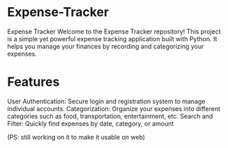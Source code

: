 # Expense-Tracker

Expense Tracker Welcome to the Expense Tracker repository! This project is a simple yet powerful expense tracking application built with Python. It helps you manage your finances by recording and categorizing your expenses.

# Features

User Authentication: Secure login and registration system to manage individual accounts. 
Categorization: Organize your expenses into different categories such as food, transportation, entertainment, etc.
Search and Filter: Quickly find expenses by date, category, or amount


(PS: still working on it to make it usable on web)
